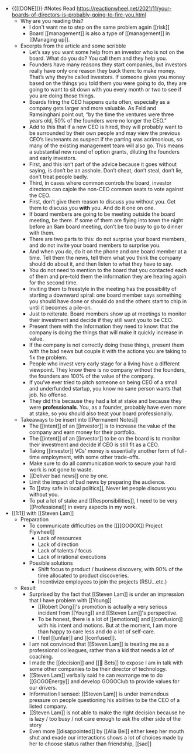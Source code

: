 - {{[[DONE]]}} #Notes Read https://reactionwheel.net/2021/11/your-boards-of-directors-is-probably-going-to-fire-you.html 
    - Why are you reading this?
        - I don't want me to step on the same problem again [[risk]]
        - Board [[management]] is also a type of [[management]] in [[Managing up]].
    - Excerpts from the article and some scribble
        - Let’s say you want some help from an investor who is not on the board. What do you do? You call them and they help you.
        - Founders have many reasons they start companies, but investors really have only one reason they back them: to make money. That’s why they’re called investors. If someone gives you money based on the things you told them you were going to do, they are going to want to sit down with you every month or two to see if you are doing those things.
        - Boards firing the CEO happens quite often, especially as a company gets larger and more valuable. As Feld and Ramsinghani point out, “by the time the ventures were three years old, 50% of the founders were no longer the CEO.”
        - Add to this that if a new CEO is hired, they will probably want to be surrounded by their own people and may view the previous CEO’s lieutenants as suspect if the parting was acrimonious, so many of the existing management team will also go. This means a substantial new round of option grants, diluting the founders and early investors.
        - First, and this isn’t part of the advice because it goes without saying, is don’t be an asshole. Don’t cheat, don’t steal, don’t lie, don’t treat people badly.
        - Third, in cases where common controls the board, investor directors can cajole the non-CEO common seats to vote against the CEO.
        - First, don’t give them reason to discuss you without you. Get them to discuss you __with__ you. And do it one on one.
        - If board members are going to be meeting outside the board meeting, be there. If some of them are flying into town the night before an 8am board meeting, don’t be too busy to go to dinner with them.
        - There are two parts to this: do not surprise your board members, and do not invite your board members to surprise you.
        - And when you do, do it on the phone and one board member at a time. Tell them the news, tell them what you think the company should do about it, and then listen to what they have to say.
        - You do not need to mention to the board that you contacted each of them and pre-told them the information they are hearing again for the second time.
        - Inviting them to freestyle in the meeting has the possibility of starting a downward spiral: one board member says something you should have done or should do and the others start to chip in until it becomes a pile-on.
        - Just to reiterate. Board members show up at meetings to monitor their investment and decide if they still want you to be CEO.
        - Present them with the information they need to know: that the company is doing the things that will make it quickly increase in value.
        - If the company is not correctly doing these things, present them with the bad news but couple it with the actions you are taking to fix the problem.
        - People who invest very early stage for a living have a different viewpoint. They know there is no company without the founders, the founders are 100% of the value of the company.
        - If you’ve ever tried to pitch someone on being CEO of a small and underfunded startup, you know no sane person wants that job. No offense.
        - They did this because they had a lot at stake and because they were __professionals__. You, as a founder, probably have even more at stake, so you should also treat your board professionally.
    - Takeaways to be insert into [[Permanent Notes]]
        - The [[intent]] of an [[investor]] is to increase the value of the company and earn money for their portfolio.
        - The [[intent]] of an [[investor]] to be on the board is to monitor their investment and decide if CEO is still fit as a CEO.
        - Taking [[investor]] VCs' money is essentially another form of full-time employment, with some other trade-offs.
        - Make sure to do all communication work to secure your hard work is not gone to waste.
        - [[Deliver bad news]] one by one.
        - Limit the impact of bad news by preparing the audience.
        - To [[stay safe in local politics]], Never let people discuss you without you.
        - To put a lot of stake and [[Responsibilities]], I need to be very [[Professional]] in every aspects in my work.
- [[1:1]] with [[Steven Lam]]
    - Preparation
        - To communicate difficulties on the [[[[GOGOX]] Project Flywheel]]
            - Lack of resources
            - Lack of direction
            - Lack of talents / focus
            - Lack of irrational executions
        - Possible solutions
            - Shift focus to product / business discovery, with 90% of the time allocated to product discoveries.
            - Incentivize employees to join the projects (RSU...etc.)
    - Result
        - Surprised by the fact that [[Steven Lam]] is under an impression that I have problem with [[Young]]
            - [[Robert Dong]]'s promotion is actually a very serious incident from [[Young]] and [[Steven Lam]]'s perspective.
            - To be honest, there is a lot of [[emotions]] and [[confusion]] with his intent and motions. But at the moment, I am more than happy to care less and do a lot of self-care.
            - I feel [[unfair]] and [[confused]].
        - I am not convinced that [[Steven Lam]] is treating me as a professional colleagues, rather than a kid that needs a lot of coaching.
        - I made the [[decision]] and [[🔮 Bets]] to expose I am in talk with some other companies to be their director of technology.
        - [[Steven Lam]] verbally said he can rearrange me to do [[GOGOEnergy]] and develop GOGOClub to provide values for our drivers.
        - Information I sensed: [[Steven Lam]] is under tremendous pressure on people questioning his abilities to be the CEO of a listed company.
        - [[Steven Lam]] is not able to make the right decision because he is lazy / too busy / not care enough to ask the other side of the story
        - Even more [[disappointed]] by [[Alia Bei]] either keep her mouth shut and evade our interactions shows a lot of choices made by her to choose status rather than friendship, [[sad]]
